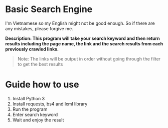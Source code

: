 # Basic Search Engine

I'm Vietnamese so my English might not be good enough. So if there are any mistakes, please forgive me.

**Description: This program will take your search keyword and then return results including the page name, the link and the search results from each previously crawled links.**

> Note: The links will be output in order without going through the filter to get the best results

# Guide how to use
1. Install Python 3
2. Install requests, bs4 and lxml library
3. Run the program
4. Enter search keyword
5. Wait and enjoy the result